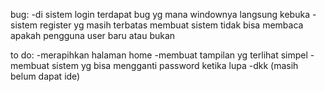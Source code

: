 bug:
-di sistem login terdapat bug yg mana windownya langsung kebuka
-sistem register yg masih terbatas membuat sistem tidak bisa membaca apakah pengguna user baru atau bukan 

to do:
-merapihkan halaman home
-membuat tampilan yg terlihat simpel
-membuat sistem yg bisa mengganti password ketika lupa
-dkk (masih belum dapat ide)
